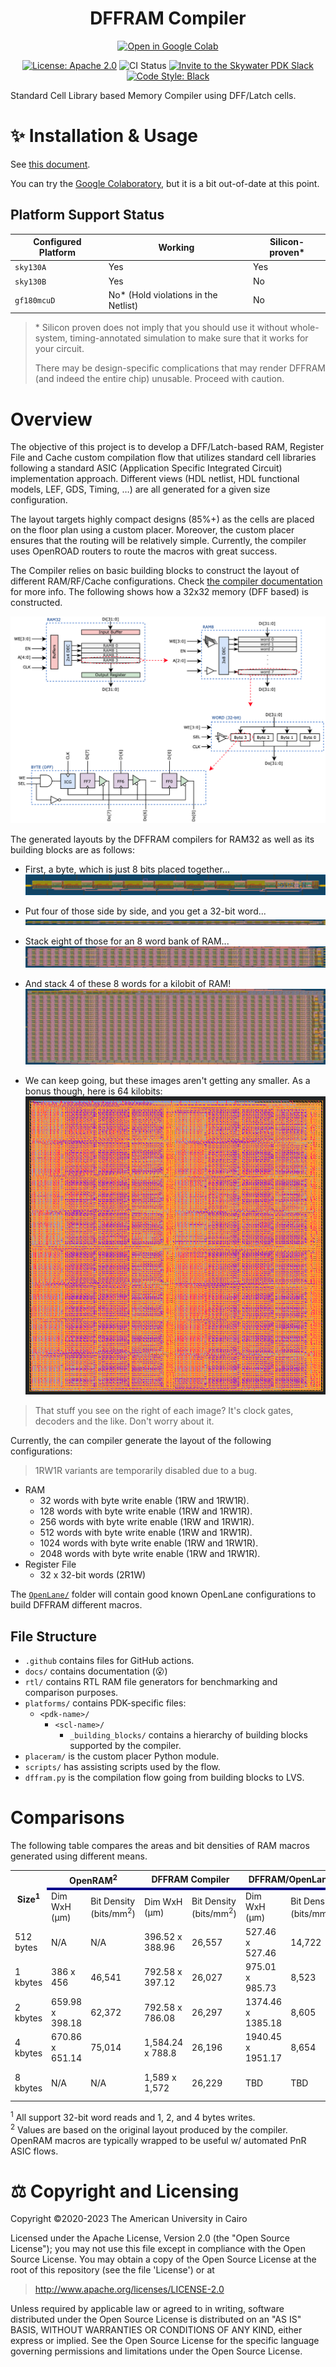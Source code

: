 <h1 align="center"> DFFRAM Compiler</h1>
<p align="center">
  <a href="https://colab.research.google.com/github/Cloud-V/DFFRAM/blob/main/dffram.ipynb"><img src="https://colab.research.google.com/assets/colab-badge.svg" alt="Open in Google Colab"/></a>
</p>
<p align="center">
    <a href="https://opensource.org/licenses/Apache-2.0"><img src="https://img.shields.io/badge/License-Apache%202.0-blue.svg" alt="License: Apache 2.0"/></a>
    <img src="https://github.com/Cloud-V/DFFRAM/actions/workflows/main.yml/badge.svg?branch=main" alt="CI Status" />
    <a href="https://invite.skywater.tools"><img src="https://img.shields.io/badge/Community-Skywater%20PDK%20Slack-ff69b4?logo=slack" alt="Invite to the Skywater PDK Slack"/></a>
    <a href="https://github.com/psf/black"><img src="https://img.shields.io/badge/code%20style-black-000000.svg" alt="Code Style: Black"/></a>
</p>

Standard Cell Library based Memory Compiler using DFF/Latch cells.

# ✨ Installation & Usage

See [this document](./docs/Usage.md).

You can try the
[Google Colaboratory](https://colab.research.google.com/github/Cloud-V/DFFRAM/blob/main/dffram.ipynb),
but it is a bit out-of-date at this point.

## Platform Support Status

| Configured Platform | Working | Silicon-proven\* |
| - | - | - |
| `sky130A` | Yes | Yes |
| `sky130B` | Yes | No |
| `gf180mcuD` | No\* (Hold violations in the Netlist) | No |

> \* Silicon proven does not imply that you should use it without whole-system,
> timing-annotated simulation to make sure that it works for your circuit.
>
> There may be design-specific complications that may render DFFRAM (and indeed
> the entire chip) unusable. Proceed with caution.

# Overview

The objective of this project is to develop a DFF/Latch-based RAM, Register File
and Cache custom compilation flow that utilizes standard cell libraries
following a standard ASIC (Application Specific Integrated Circuit)
implementation approach. Different views (HDL netlist, HDL functional models,
LEF, GDS, Timing, …) are all generated for a given size configuration.

The layout targets highly compact designs (85%+) as the cells are placed on the
floor plan using a custom placer. Moreover, the custom placer ensures that the
routing will be relatively simple. Currently, the compiler uses OpenROAD routers
to route the macros with great success.

The Compiler relies on basic building blocks to construct the layout of
different RAM/RF/Cache configurations. Check
[the compiler documentation](./docs/) for more info. The following shows how a
32x32 memory (DFF based) is constructed.

![](./docs/img/ram_ex.png)

The generated layouts by the DFFRAM compilers for RAM32 as well as its building
blocks are as follows:

* First, a byte, which is just 8 bits placed together...
  ![GDS layout of a byte](./docs/img/1x8.png)

* Put four of those side by side, and you get a 32-bit word...
  ![GDS layout of a word](./docs/img/1x32.png)

* Stack eight of those for an 8 word bank of RAM...
  ![GDS layout of 8 words stacked vertically](./docs/img/8x32.png)

* And stack 4 of these 8 words for a kilobit of RAM!
  ![GDS layout of 4x8 words stacked vertically](./docs/img/32x32.png)

* We can keep going, but these images aren't getting any smaller. As a bonus
  though, here is 64 kilobits: ![8kbytes](./docs/img/8kb_layout.png)

> That stuff you see on the right of each image? It's clock gates, decoders and
> the like. Don't worry about it.

Currently, the can compiler generate the layout of the following configurations:

> 1RW1R variants are temporarily disabled due to a bug.

* RAM
  * 32 words with byte write enable (1RW and 1RW1R).
  * 128 words with byte write enable (1RW and 1RW1R).
  * 256 words with byte write enable (1RW and 1RW1R).
  * 512 words with byte write enable (1RW and 1RW1R).
  * 1024 words with byte write enable (1RW and 1RW1R).
  * 2048 words with byte write enable (1RW and 1RW1R).
* Register File
  * 32 x 32-bit words (2R1W)

The [`OpenLane/`](./OpenLane) folder will contain good known OpenLane
configurations to build DFFRAM different macros.

## File Structure

* `.github` contains files for GitHub actions.
* `docs/` contains documentation (😮)
* `rtl/` contains RTL RAM file generators for benchmarking and comparison
  purposes.
* `platforms/` contains PDK-specific files:
  * `<pdk-name>/`
    * `<scl-name>/`
      * `_building_blocks/` contains a hierarchy of building blocks supported by
        the compiler.
* `placeram/` is the custom placer Python module.
* `scripts/` has assisting scripts used by the flow.
* `dffram.py` is the compilation flow going from building blocks to LVS.

# Comparisons

The following table compares the areas and bit densities of RAM macros generated
using different means.

<table>
  <tr>
    <th rowspan="2">Size<sup>1</sup></th> 
    <th colspan="2">OpenRAM<sup>2</sup></th> 
    <th colspan="2">DFFRAM Compiler</th> 
    <th colspan="2">DFFRAM/OpenLane</th> 
    <th colspan="2">RTL/OpenLane</th>
  </tr>
  <tr style="border-top:4px solid darkblue;">
    <td> Dim WxH (μm) </td> <td> Bit Density (bits/mm<sup>2</sup>) </td>
    <td> Dim WxH (μm) </td> <td> Bit Density (bits/mm<sup>2</sup>) </td>
    <td> Dim WxH (μm) </td> <td> Bit Density (bits/mm<sup>2</sup>) </td>
    <td> Dim WxH (μm) </td> <td> Bit Density (bits/mm<sup>2</sup>) </td>
  </tr>
  <tr>
    <td> 512 bytes </td>
    <td> N/A </td> <td> N/A </td>
    <td> 396.52 x 388.96 </td> <td> 26,557 </td>
    <td> 527.46 x 527.46 </td> <td> 14,722 </td>
    <td> 680.25 x 690.97 </td> <td> 8,714 </td>
  </tr>
  <tr>
    <td> 1 kbytes </td>
    <td> 386 x 456 </td> <td> 46,541 </td>
    <td> 792.58  x 397.12 <td> 26,027 </td>
    <td> 975.01 x 985.73 </td> <td> 8,523 </td>
    <td> 1,050 x 1,060 </td> <td> 7,360 </td>
  </tr>
  <tr>
    <td> 2 kbytes </td>
    <td> 659.98 x 398.18  </td> <td> 62,372 </td>
    <td> 792.58 x 786.08 </td> <td> 26,297 </td>
    <td> 1374.46 x 1385.18 </td> <td> 8,605 </td>
    <td> 1,439.615 x 1,450.335 </td> <td> 7,847 </td>
  </tr>
  <tr>
    <td> 4 kbytes </td>
    <td> 670.86 x 651.14 </td> <td> 75,014 </td>
    <td> 1,584.24 x 788.8 </td> <td> 26,196 </td>
    <td> 1940.45 x 1951.17 </td> <td> 8,654 </td>
    <td> 2,074 x 2,085 </td> <td> 7,578 </td>

</tr>
  <tr>
    <td> 8 kbytes </td>
    <td> N/A </td> <td> N/A </td>
    <td> 1,589 x 1,572</td> <td> 26,229 </td>
    <td> TBD </td> <td> TBD </td>
    <td> 2,686.610 x 2,697.330 </td> <td> 9,043 </td>
  </tr>
</table>

<sup>1</sup> All support 32-bit word reads and 1, 2, and 4 bytes
writes.\
<sup>2</sup> Values are based on the original layout produced by the
compiler. OpenRAM macros are typically wrapped to be useful w/ automated PnR
ASIC flows.

# ⚖️ Copyright and Licensing

<a id="copyright-and-licensing"></a>

Copyright ©2020-2023 The American University in Cairo

Licensed under the Apache License, Version 2.0 (the "Open Source License"); you
may not use this file except in compliance with the Open Source License. You may
obtain a copy of the Open Source License at the root of this repository (see the
file 'License') or at

> http://www.apache.org/licenses/LICENSE-2.0

Unless required by applicable law or agreed to in writing, software distributed
under the Open Source License is distributed on an "AS IS" BASIS, WITHOUT
WARRANTIES OR CONDITIONS OF ANY KIND, either express or implied. See the Open
Source License for the specific language governing permissions and limitations
under the Open Source License.
